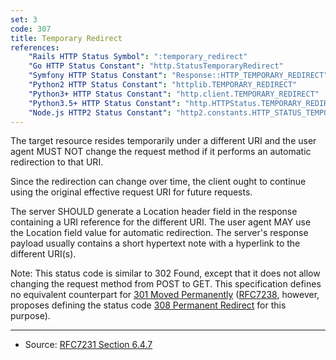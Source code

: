 ```yaml
---
set: 3
code: 307
title: Temporary Redirect
references:
    "Rails HTTP Status Symbol": ":temporary_redirect"
    "Go HTTP Status Constant": "http.StatusTemporaryRedirect"
    "Symfony HTTP Status Constant": "Response::HTTP_TEMPORARY_REDIRECT"
    "Python2 HTTP Status Constant": "httplib.TEMPORARY_REDIRECT"
    "Python3+ HTTP Status Constant": "http.client.TEMPORARY_REDIRECT"
    "Python3.5+ HTTP Status Constant": "http.HTTPStatus.TEMPORARY_REDIRECT"
    "Node.js HTTP2 Status Constant": "http2.constants.HTTP_STATUS_TEMPORARY_REDIRECT"
---
```


The target resource resides temporarily under a different URI and the user agent MUST NOT change the request method if it performs an automatic redirection to that URI.

Since the redirection can change over time, the client ought to continue using the original effective request URI for future requests.

The server SHOULD generate a Location header field in the response containing a URI reference for the different URI. The user agent MAY use the Location field value for automatic redirection. The server's response payload usually contains a short hypertext note with a hyperlink to the different URI(s).

Note: This status code is similar to 302 Found, except that it does not allow changing the request method from POST to GET. This specification defines no equivalent counterpart for [301 Moved Permanently](/301) ([RFC7238][2], however, proposes defining the status code [308 Permanent Redirect](/308) for this purpose).

---

* Source: [RFC7231 Section 6.4.7][1]

[1]: <http://tools.ietf.org/html/rfc7231#section-6.4.7>
[2]: <http://tools.ietf.org/html/rfc7238>
